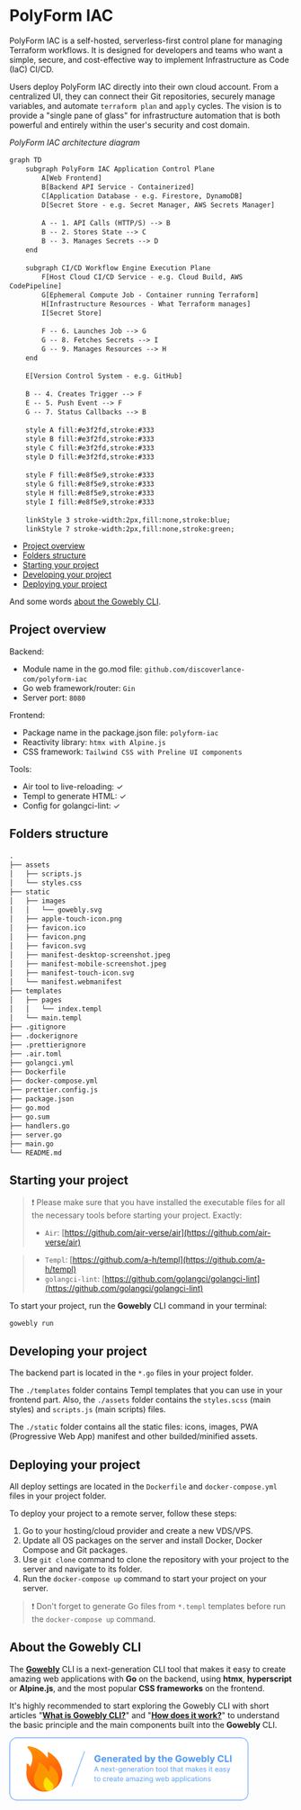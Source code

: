 # PolyForm IAC

PolyForm IAC is a self-hosted, serverless-first control plane for managing Terraform workflows. It is designed for developers and teams who want a simple, secure, and cost-effective way to implement Infrastructure as Code (IaC) CI/CD.

Users deploy PolyForm IAC directly into their own cloud account. From a centralized UI, they can connect their Git repositories, securely manage variables, and automate `terraform plan` and `apply` cycles. The vision is to provide a "single pane of glass" for infrastructure automation that is both powerful and entirely within the user's security and cost domain.

_PolyForm IAC architecture diagram_

```mermaid
graph TD
    subgraph PolyForm IAC Application Control Plane
        A[Web Frontend]
        B[Backend API Service - Containerized]
        C[Application Database - e.g. Firestore, DynamoDB]
        D[Secret Store - e.g. Secret Manager, AWS Secrets Manager]

        A -- 1. API Calls (HTTP/S) --> B
        B -- 2. Stores State --> C
        B -- 3. Manages Secrets --> D
    end

    subgraph CI/CD Workflow Engine Execution Plane
        F[Host Cloud CI/CD Service - e.g. Cloud Build, AWS CodePipeline]
        G[Ephemeral Compute Job - Container running Terraform]
        H[Infrastructure Resources - What Terraform manages]
        I[Secret Store]

        F -- 6. Launches Job --> G
        G -- 8. Fetches Secrets --> I
        G -- 9. Manages Resources --> H
    end

    E[Version Control System - e.g. GitHub]

    B -- 4. Creates Trigger --> F
    E -- 5. Push Event --> F
    G -- 7. Status Callbacks --> B

    style A fill:#e3f2fd,stroke:#333
    style B fill:#e3f2fd,stroke:#333
    style C fill:#e3f2fd,stroke:#333
    style D fill:#e3f2fd,stroke:#333

    style F fill:#e8f5e9,stroke:#333
    style G fill:#e8f5e9,stroke:#333
    style H fill:#e8f5e9,stroke:#333
    style I fill:#e8f5e9,stroke:#333

    linkStyle 3 stroke-width:2px,fill:none,stroke:blue;
    linkStyle 7 stroke-width:2px,fill:none,stroke:green;

```

- [Project overview](#project-overview)
- [Folders structure](#folders-structure)
- [Starting your project](#starting-your-project)
- [Developing your project](#developing-your-project)
- [Deploying your project](#deploying-your-project)

And some words [about the Gowebly CLI](#about-the-gowebly-cli).

## Project overview

Backend:

- Module name in the go.mod file: `github.com/discoverlance-com/polyform-iac`
- Go web framework/router: `Gin`
- Server port: `8080`

Frontend:

- Package name in the package.json file: `polyform-iac`
- Reactivity library: `htmx with Alpine.js`
- CSS framework: `Tailwind CSS with Preline UI components`

Tools:

- Air tool to live-reloading: ✓
- Templ to generate HTML: ✓
- Config for golangci-lint: ✓

## Folders structure

```console
.
├── assets
│   ├── scripts.js
│   └── styles.css
├── static
│   ├── images
│   │   └── gowebly.svg
│   ├── apple-touch-icon.png
│   ├── favicon.ico
│   ├── favicon.png
│   ├── favicon.svg
│   ├── manifest-desktop-screenshot.jpeg
│   ├── manifest-mobile-screenshot.jpeg
│   ├── manifest-touch-icon.svg
│   └── manifest.webmanifest
├── templates
│   ├── pages
│   │   └── index.templ
│   └── main.templ
├── .gitignore
├── .dockerignore
├── .prettierignore
├── .air.toml
├── golangci.yml
├── Dockerfile
├── docker-compose.yml
├── prettier.config.js
├── package.json
├── go.mod
├── go.sum
├── handlers.go
├── server.go
├── main.go
└── README.md
```

## Starting your project

> ❗️ Please make sure that you have installed the executable files for all the necessary tools before starting your project. Exactly:
>
> - `Air`: [https://github.com/air-verse/air](https://github.com/air-verse/air)

> - `Templ`: [https://github.com/a-h/templ](https://github.com/a-h/templ)
> - `golangci-lint`: [https://github.com/golangci/golangci-lint](https://github.com/golangci/golangci-lint)

To start your project, run the **Gowebly** CLI command in your terminal:

```console
gowebly run
```

## Developing your project

The backend part is located in the `*.go` files in your project folder.

The `./templates` folder contains Templ templates that you can use in your frontend part. Also, the `./assets` folder contains the `styles.scss` (main styles) and `scripts.js` (main scripts) files.

The `./static` folder contains all the static files: icons, images, PWA (Progressive Web App) manifest and other builded/minified assets.

## Deploying your project

All deploy settings are located in the `Dockerfile` and `docker-compose.yml` files in your project folder.

To deploy your project to a remote server, follow these steps:

1. Go to your hosting/cloud provider and create a new VDS/VPS.
2. Update all OS packages on the server and install Docker, Docker Compose and Git packages.
3. Use `git clone` command to clone the repository with your project to the server and navigate to its folder.
4. Run the `docker-compose up` command to start your project on your server.

> ❗️ Don't forget to generate Go files from `*.templ` templates before run the `docker-compose up` command.

## About the Gowebly CLI

The [**Gowebly**](https://github.com/gowebly/gowebly) CLI is a next-generation CLI tool that makes it easy to create amazing web applications with **Go** on the backend, using **htmx**, **hyperscript** or **Alpine.js**, and the most popular **CSS frameworks** on the frontend.

It's highly recommended to start exploring the Gowebly CLI with short articles "[**What is Gowebly CLI?**](https://gowebly.org/getting-started)" and "[**How does it work?**](https://gowebly.org/getting-started/how-does-it-work)" to understand the basic principle and the main components built into the **Gowebly** CLI.

<a href="https://gowebly.org/" target="_blank"><img height="112px" alt="another awesome project built with the Gowebly CLI" src="https://raw.githubusercontent.com/gowebly/.github/main/images/gowebly-new-project-banner.svg"/></a>
